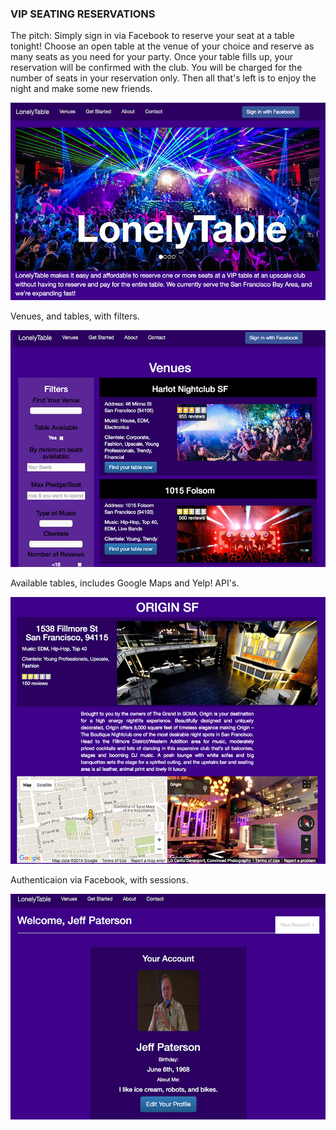 <h3>VIP SEATING RESERVATIONS</h3>

<p>The pitch: Simply sign in via Facebook to reserve your seat at a table tonight! Choose an open table at the venue of your choice and reserve as many seats as you need for your party. Once your table fills up, your reservation will be confirmed with the club. You will be charged for the number of seats in your reservation only. Then all that's left is to enjoy the night and make some new friends.</p>

<img src="public/images/home.jpg" alt="Homepage">

Venues, and tables, with filters.

<img src="public/images/venues.jpg" alt="">

Available tables, includes Google Maps and Yelp! API's.

<img src="public/images/nightclub.jpg" alt="">

Authenticaion via Facebook, with sessions.

<img src="public/images/logged.jpg" alt="">
